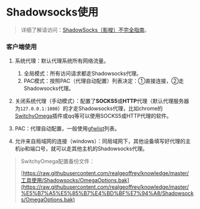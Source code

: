 # Shadowsocks使用
>详细了解请访问：[ShadowSocks（影梭）不完全指南](http://www.auooo.com/2015/06/26/shadowsocks%EF%BC%88%E5%BD%B1%E6%A2%AD%EF%BC%89%E4%B8%8D%E5%AE%8C%E5%85%A8%E6%8C%87%E5%8D%97/)。

### 客户端使用
1. 系统代理：默认代理系统所有网络流量。

    1. 全局模式：所有访问请求都走Shadowsocks代理。
    2. PAC模式：按照PAC（代理自动配置）列表决定：①直接连接，②走Shadowsocks代理。
2. 关闭系统代理（手动模式）：配置了**SOCKS5**或**HTTP**代理（默认代理服务器为`127.0.0.1:1080`）的才走Shadowsocks代理，比如chrome的[SwitchyOmega](https://github.com/FelisCatus/SwitchyOmega)插件或qq等可以使用SOCKS5或HTTP代理的软件。
3. PAC：代理自动配置，一般使用[gfwlist](https://github.com/gfwlist/gfwlist)列表。
4. 允许来自局域网的连接（windows）：同局域网下，其他设备填写好代理的主机ip和端口号，就可以走其他主机的Shadowsocks代理。

>SwitchyOmega配置备份文件：
>
>[https://raw.githubusercontent.com/realgeoffrey/knowledge/master/工具使用/Shadowsocks/OmegaOptions.bak](https://raw.githubusercontent.com/realgeoffrey/knowledge/master/%E5%B7%A5%E5%85%B7%E4%BD%BF%E7%94%A8/Shadowsocks/OmegaOptions.bak)
